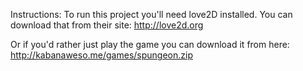 Instructions:
To run this project you'll need love2D installed. You can download that from their site:
http://love2d.org

Or if you'd rather just play the game you can download it from here:
http://kabanaweso.me/games/spungeon.zip
